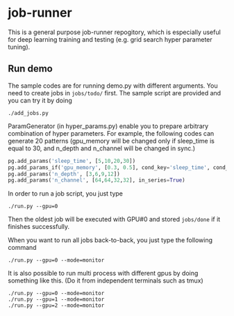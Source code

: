 # job-runner

This is a general purpose job-runner repogitory, which is especially useful for deep learning training and testing (e.g. grid search hyper parameter tuning).

## Run demo
The sample codes are for running demo.py with different arguments.
You need to create jobs in `jobs/todo/` first. The sample script are provided and you can try it by doing 
```
./add_jobs.py 
```

ParamGenerator (in hyper_params.py) enable you to prepare arbitrary combination of hyper parameters. 
For example, the following codes can generate 20 patterns (gpu_memory will be changed only if sleep_time is equal to 30, and n_depth and n_channel will be changed in sync.)

```python
pg.add_params('sleep_time', [5,10,20,30])
pg.add_params_if('gpu_memory', [0.3, 0.5], cond_key='sleep_time', cond_val=30)
pg.add_params('n_depth', [3,6,9,12])
pg.add_params('n_channel', [64,64,32,32], in_series=True)
```

In order to run a job script, you just type
```
./run.py --gpu=0
``` 
Then the oldest job will be executed with GPU#0 and stored `jobs/done` if it finishes successfully.

When you want to run all jobs back-to-back, you just type the following command
```
./run.py --gpu=0 --mode=monitor
```

It is also possible to run multi process with different gpus by doing something like this.
(Do it from independent terminals such as tmux)
```
./run.py --gpu=0 --mode=monitor
./run.py --gpu=1 --mode=monitor
./run.py --gpu=2 --mode=monitor
```

